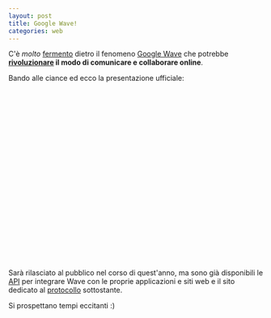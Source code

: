```yaml
---
layout: post
title: Google Wave!
categories: web
---
```


C'è *molto* [fermento][1] dietro il fenomeno [Google Wave][2] che potrebbe **[rivoluzionare][3] il modo di comunicare e collaborare online**.

[1]: http://www.google.it/search?q=google+wave "Pagine su Google Wave"
[2]: http://wave.google.com/ "Google Wave"
[3]: http://wave.google.com/help/wave/about.html "About Google Wave"

Bando alle ciance ed ecco la presentazione ufficiale:

<object width="560" height="340"><param name="movie" value="http://www.youtube.com/v/v_UyVmITiYQ&hl=it&fs=1&"></param><param name="allowFullScreen" value="true"></param><param name="allowscriptaccess" value="always"></param><embed src="http://www.youtube.com/v/v_UyVmITiYQ&hl=it&fs=1&" type="application/x-shockwave-flash" allowscriptaccess="always" allowfullscreen="true" width="560" height="340"></embed></object>

Sarà rilasciato al pubblico nel corso di quest'anno, ma sono già disponibili le [API][4] per integrare Wave con le proprie applicazioni e siti web e il sito dedicato al [protocollo][5] sottostante.

[4]: http://code.google.com/apis/wave/ "Google Wave API"
[5]: http://waveprotocol.org/ "Wave Federation Protocol"

Si prospettano tempi eccitanti :)

